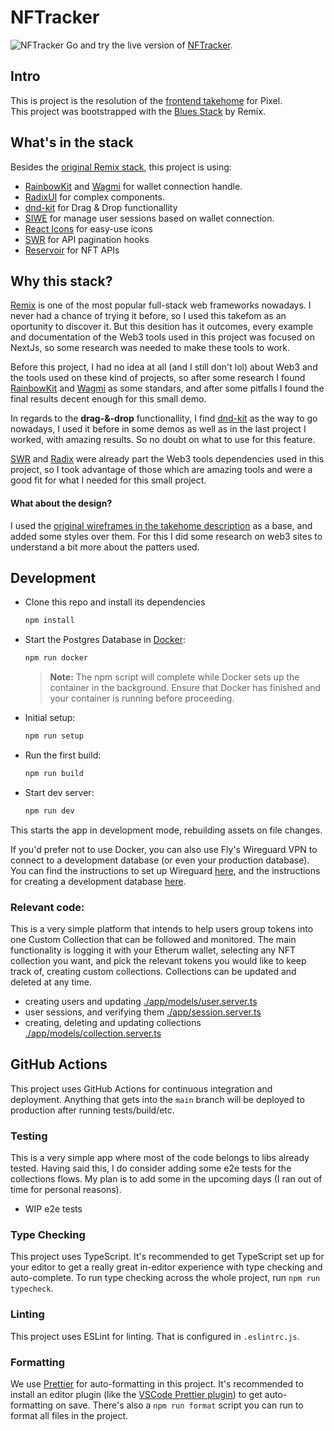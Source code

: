 # NFTracker

![NFTracker](https://user-images.githubusercontent.com/10810691/198905991-a95a1101-38b3-4549-a870-6451e99bd293.png)
Go and try the live version of [NFTracker](https://nftracker.fly.dev/).

## Intro

This is project is the resolution of the [frontend takehome](https://github.com/pixeldaogg/frontend-takehome) for Pixel.   
This project was bootstrapped with the [Blues Stack](https://github.com/remix-run/blues-stack) by Remix.

## What's in the stack

Besides the [original Remix stack](https://github.com/remix-run/blues-stack#whats-in-the-stack), this project is using:

- [RainbowKit](https://www.rainbowkit.com/) and [Wagmi](https://wagmi.sh/) for wallet connection handle.
- [RadixUI](https://www.radix-ui.com/) for complex components.
- [dnd-kit](https://dndkit.com/) for Drag & Drop functionallity
- [SIWE](https://github.com/spruceid/siwe) for manage user sessions based on wallet connection.
- [React Icons](https://react-icons.github.io/react-icons/) for easy-use icons
- [SWR](https://swr.vercel.app/) for API pagination hooks
- [Reservoir](https://docs.reservoir.tools/docs) for NFT APIs

## Why this stack?

[Remix](https://remix.run/) is one of the most popular full-stack web frameworks nowadays. I never had a chance of trying it before, so I used this takefom as an oportunity to discover it. But this desition has it outcomes, every example and documentation of the Web3 tools used in this project was focused on NextJs, so some research was needed to make these tools to work.

Before this project, I had no idea at all (and I still don't lol) about Web3 and the tools used on these kind of projects, so after some research I found [RainbowKit](https://www.rainbowkit.com/) and [Wagmi](https://wagmi.sh/) as some standars, and after some pitfalls I found the final results decent enough for this small demo.

In regards to the **drag-&-drop** functionallity, I find [dnd-kit](https://dndkit.com/) as the way to go nowadays, I used it before in some demos as well as in the last project I worked, with amazing results. So no doubt on what to use for this feature.

[SWR](https://swr.vercel.app/) and [Radix](https://www.radix-ui.com/) were already part the Web3 tools dependencies used in this project, so I took advantage of those which are amazing tools and were a good fit for what I needed for this small project.

#### What about the design?

I used the [original wireframes in the takehome description](https://github.com/pixeldaogg/frontend-takehome) as a base, and added some styles over them. For this I did some research on web3 sites to understand a bit more about the patters used.

## Development

- Clone this repo and install its dependencies

  ```sh
  npm install
  ```

- Start the Postgres Database in [Docker](https://www.docker.com/get-started):

  ```sh
  npm run docker
  ```

  > **Note:** The npm script will complete while Docker sets up the container in the background. Ensure that Docker has finished and your container is running before proceeding.

- Initial setup:

  ```sh
  npm run setup
  ```

- Run the first build:

  ```sh
  npm run build
  ```

- Start dev server:

  ```sh
  npm run dev
  ```

This starts the app in development mode, rebuilding assets on file changes.

If you'd prefer not to use Docker, you can also use Fly's Wireguard VPN to connect to a development database (or even your production database). You can find the instructions to set up Wireguard [here](https://fly.io/docs/reference/private-networking/#install-your-wireguard-app), and the instructions for creating a development database [here](https://fly.io/docs/reference/postgres/).

### Relevant code:

This is a very simple platform that intends to help users group tokens into one Custom Collection that can be followed and monitored. The main functionality is logging it with your Etherum wallet, selecting any NFT collection you want, and pick the relevant tokens you would like to keep track of, creating custom collections. Collections can be updated and deleted at any time.

- creating users and updating [./app/models/user.server.ts](./app/models/user.server.ts)
- user sessions, and verifying them [./app/session.server.ts](./app/session.server.ts)
- creating, deleting and updating collections [./app/models/collection.server.ts](./app/models/collection.server.ts)

## GitHub Actions

This project uses GitHub Actions for continuous integration and deployment. Anything that gets into the `main` branch will be deployed to production after running tests/build/etc.

### Testing

This is a very simple app where most of the code belongs to libs already tested. Having said this, I do consider adding some e2e tests for the collections flows. My plan is to add some in the upcoming days (I ran out of time for personal reasons).

- WIP e2e tests

### Type Checking

This project uses TypeScript. It's recommended to get TypeScript set up for your editor to get a really great in-editor experience with type checking and auto-complete. To run type checking across the whole project, run `npm run typecheck`.

### Linting

This project uses ESLint for linting. That is configured in `.eslintrc.js`.

### Formatting

We use [Prettier](https://prettier.io/) for auto-formatting in this project. It's recommended to install an editor plugin (like the [VSCode Prettier plugin](https://marketplace.visualstudio.com/items?itemName=esbenp.prettier-vscode)) to get auto-formatting on save. There's also a `npm run format` script you can run to format all files in the project.
